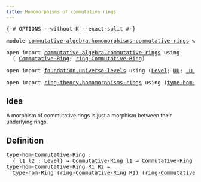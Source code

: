 ```yaml
---
title: Homomorphisms of commutative rings
---
```


<pre class="Agda"><a id="60" class="Symbol">{-#</a> <a id="64" class="Keyword">OPTIONS</a> <a id="72" class="Pragma">--without-K</a> <a id="84" class="Pragma">--exact-split</a> <a id="98" class="Symbol">#-}</a>

<a id="103" class="Keyword">module</a> <a id="110" href="commutative-algebra.homomorphisms-commutative-rings.html" class="Module">commutative-algebra.homomorphisms-commutative-rings</a> <a id="162" class="Keyword">where</a>

<a id="169" class="Keyword">open</a> <a id="174" class="Keyword">import</a> <a id="181" href="commutative-algebra.commutative-rings.html" class="Module">commutative-algebra.commutative-rings</a> <a id="219" class="Keyword">using</a>
  <a id="227" class="Symbol">(</a> <a id="229" href="commutative-algebra.commutative-rings.html#1518" class="Function">Commutative-Ring</a><a id="245" class="Symbol">;</a> <a id="247" href="commutative-algebra.commutative-rings.html#1680" class="Function">ring-Commutative-Ring</a><a id="268" class="Symbol">)</a>

<a id="271" class="Keyword">open</a> <a id="276" class="Keyword">import</a> <a id="283" href="foundation.universe-levels.html" class="Module">foundation.universe-levels</a> <a id="310" class="Keyword">using</a> <a id="316" class="Symbol">(</a><a id="317" href="Agda.Primitive.html#597" class="Postulate">Level</a><a id="322" class="Symbol">;</a> <a id="324" href="foundation-core.universe-levels.html#235" class="Primitive">UU</a><a id="326" class="Symbol">;</a> <a id="328" href="Agda.Primitive.html#810" class="Primitive Operator">_⊔_</a><a id="331" class="Symbol">)</a>

<a id="334" class="Keyword">open</a> <a id="339" class="Keyword">import</a> <a id="346" href="ring-theory.homomorphisms-rings.html" class="Module">ring-theory.homomorphisms-rings</a> <a id="378" class="Keyword">using</a> <a id="384" class="Symbol">(</a><a id="385" href="ring-theory.homomorphisms-rings.html#3926" class="Function">type-hom-Ring</a><a id="398" class="Symbol">)</a>
</pre>
## Idea

A morphism of commutative rings is just a morphism between their underlying rings.

## Definition

<pre class="Agda"><a id="type-hom-Commutative-Ring"></a><a id="521" href="commutative-algebra.homomorphisms-commutative-rings.html#521" class="Function">type-hom-Commutative-Ring</a> <a id="547" class="Symbol">:</a>
  <a id="551" class="Symbol">{</a> <a id="553" href="commutative-algebra.homomorphisms-commutative-rings.html#553" class="Bound">l1</a> <a id="556" href="commutative-algebra.homomorphisms-commutative-rings.html#556" class="Bound">l2</a> <a id="559" class="Symbol">:</a> <a id="561" href="Agda.Primitive.html#597" class="Postulate">Level</a><a id="566" class="Symbol">}</a> <a id="568" class="Symbol">→</a> <a id="570" href="commutative-algebra.commutative-rings.html#1518" class="Function">Commutative-Ring</a> <a id="587" href="commutative-algebra.homomorphisms-commutative-rings.html#553" class="Bound">l1</a> <a id="590" class="Symbol">→</a> <a id="592" href="commutative-algebra.commutative-rings.html#1518" class="Function">Commutative-Ring</a> <a id="609" href="commutative-algebra.homomorphisms-commutative-rings.html#556" class="Bound">l2</a> <a id="612" class="Symbol">→</a> <a id="614" href="foundation-core.universe-levels.html#235" class="Primitive">UU</a> <a id="617" class="Symbol">(</a><a id="618" href="commutative-algebra.homomorphisms-commutative-rings.html#553" class="Bound">l1</a> <a id="621" href="Agda.Primitive.html#810" class="Primitive Operator">⊔</a> <a id="623" href="commutative-algebra.homomorphisms-commutative-rings.html#556" class="Bound">l2</a><a id="625" class="Symbol">)</a>
<a id="627" href="commutative-algebra.homomorphisms-commutative-rings.html#521" class="Function">type-hom-Commutative-Ring</a> <a id="653" href="commutative-algebra.homomorphisms-commutative-rings.html#653" class="Bound">R1</a> <a id="656" href="commutative-algebra.homomorphisms-commutative-rings.html#656" class="Bound">R2</a> <a id="659" class="Symbol">=</a>
  <a id="663" href="ring-theory.homomorphisms-rings.html#3926" class="Function">type-hom-Ring</a> <a id="677" class="Symbol">(</a><a id="678" href="commutative-algebra.commutative-rings.html#1680" class="Function">ring-Commutative-Ring</a> <a id="700" href="commutative-algebra.homomorphisms-commutative-rings.html#653" class="Bound">R1</a><a id="702" class="Symbol">)</a> <a id="704" class="Symbol">(</a><a id="705" href="commutative-algebra.commutative-rings.html#1680" class="Function">ring-Commutative-Ring</a> <a id="727" href="commutative-algebra.homomorphisms-commutative-rings.html#656" class="Bound">R2</a><a id="729" class="Symbol">)</a>
</pre>